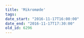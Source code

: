 ```yaml
---
title: 'Mikromøde'
tags:
date_start: "2016-11-17T16:00:00"
date_end: "2016-11-17T17:30:00"
old_id: 6296
---
```

